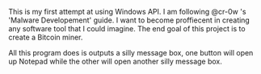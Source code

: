 This is my first attempt at using Windows API. I am following @cr-0w 's 'Malware Developement' guide. I want to become proffiecent in creating any software tool that I could imagine. The end goal of this project is to create a Bitcoin miner. 

All this program does is outputs a silly message box, one button will open up Notepad while the other will open another silly message box.
